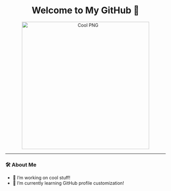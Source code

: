 <h1 align="center">Welcome to My GitHub 👋</h1>

<p align="center">
  <img src="https://your-image-link.png" alt="Cool PNG" width="400"/>
</p>

---

### 🛠 About Me
- 🔭 I’m working on cool stuff!
- 🌱 I’m currently learning GitHub profile customization!
